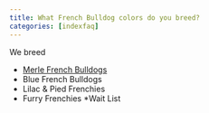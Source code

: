 ```yaml
---
title: What French Bulldog colors do you breed?           
categories: [indexfaq]
---
```

We breed 
- [Merle French Bulldogs](/blog/blue-merle-french-bulldog-everything-you-wanted-to-know)
- Blue French Bulldogs
- Lilac & Pied Frenchies
- Furry Frenchies *Wait List